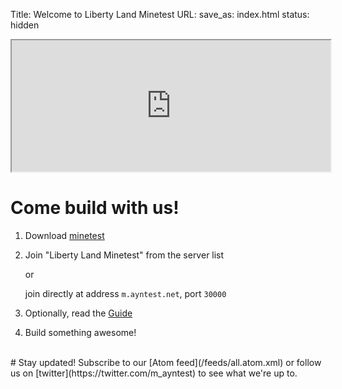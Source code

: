 Title: Welcome to Liberty Land Minetest
URL:
save_as: index.html
status: hidden

<iframe width=510 height=210 scrolling="no" src="http://graphite-web.ayntest.net/render?from=-24h&until=now&target=legendValue(alias(color(applications.m-ayntest-net.players_online,'000000'),'players online last 24 hours'),'last')&format=png&width=500&height=200&bgcolor=FFFFFF&fgcolor=000000&lineWidth=1&yMin=0&yUnitSystem=si&lineMode=connected"></iframe>
</br>

# Come build with us!

1. Download [minetest](http://minetest.net/download)
2. Join "Liberty Land Minetest" from the server list

    or

    join directly at address `m.ayntest.net`, port `30000`

3. Optionally, read the [Guide]({filename}./guide.md)
4. Build something awesome!


<br/>
# Stay updated!
Subscribe to our [Atom feed](/feeds/all.atom.xml) or follow us on [twitter](https://twitter.com/m_ayntest) to see what we're up to.
